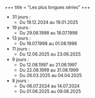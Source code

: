 +++
title = "Les plus longues séries"
+++
- 31 jours :
  - Du 19.12.2024 au 19.01.2025
- 19 jours :
  - Du 29.06.1998 au 18.07.1998
- 13 jours :
  - Du 19.07.1998 au 01.08.1998
- 11 jours :
  - Du 12.06.2025 au 23.06.2025
- 9 jours :
  - Du 12.08.1997 au 21.08.1997
  - Du 22.08.1999 au 31.08.1999
  - Du 26.03.2025 au 04.04.2025
- 8 jours :
  - Du 06.07.2024 au 14.07.2024
  - Du 01.06.2025 au 09.06.2025
